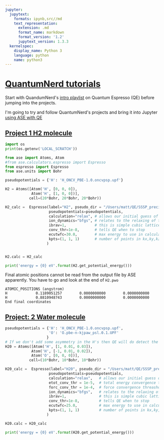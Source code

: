 ```yaml
---
jupyter:
  jupytext:
    formats: ipynb,src//md
    text_representation:
      extension: .md
      format_name: markdown
      format_version: '1.2'
      jupytext_version: 1.3.3
  kernelspec:
    display_name: Python 3
    language: python
    name: python3
---
```


# [QuantumNerd tutorials](https://www.youtube.com/playlist?list=PLGntAYRT8AVmQMyurFoncyOdHljqeGU_R)


Start with QuandumNerd's [intro playlist](https://www.youtube.com/playlist?list=PLGntAYRT8AVki7djmjm4lVV2DImVbno3Z) on Quantum Espresso (QE) before jumping into the projects.

I'm going to try and follow QuantumNerd's projects and bring it into Jupyter [using ASE with QE](https://wiki.fysik.dtu.dk/ase/ase/calculators/espresso.html)


## [Project 1 H2 molecule](https://www.youtube.com/watch?v=OU9i_zeapCU&list=PLGntAYRT8AVmQMyurFoncyOdHljqeGU_R&index=4)

```python
import os
print(os.getenv('LOCAL_SCRATCH'))
```

```python
from ase import Atoms, Atom
#from ase.calculators.espresso import Espresso
from espresso import Espresso
from ase.units import Bohr
```

```python
pseudopotentials = {'H': 'H_ONCV_PBE-1.0.oncvpsp.upf'}

H2 = Atoms([Atom('H', [0, 0, 0]),
            Atom('H', [1, 0, 0])],
           cell=(20*Bohr, 20*Bohr, 20*Bohr))

H2_calc =  Espresso(label="H2", pseudo_dir = "/Users/matt/QE/SSSP_precision_pseudos/", prefix="H2", 
                    pseudopotentials=pseudopotentials, 
                    calculation="relax", # allows our initial guess of atom positions to change
                    ion_dynamics="bfgs", # relates to the relaxing of the ions
                    ibrav=1,             # this is simple cubic lattice
                    conv_thr=1e-8,       # tells QE when to stop
                    ecutwfc=30.0,        # max energy to use in calculations, bigger this is longer simulation is 
                    kpts=(1, 1, 1)       # number of points in kx,ky,kz space
                   )


H2.calc = H2_calc

print('energy = {0} eV'.format(H2.get_potential_energy()))
```

Final atomic positions cannot be read from the output file by ASE apparently. You have to go and look at the end of `H2.pwo`

```
ATOMIC_POSITIONS (angstrom)
H             0.1189051257        0.0000000000        0.0000000000
H             0.8810948743        0.0000000000        0.0000000000
End final coordinates
```


## [Project: 2 Water molecule](https://www.youtube.com/watch?v=qth17pYTnw4&list=PLGntAYRT8AVmQMyurFoncyOdHljqeGU_R&index=5)

```python
pseudopotentials = {'H': 'H_ONCV_PBE-1.0.oncvpsp.upf',
                    'O': 'O.pbe-n-kjpaw_psl.0.1.UPF'
                   }
# If we don't add some asymmetry in the H's then QE will do detect the symmetry and limit how the molcules can relax
H20 = Atoms([Atom('H', [1, 0.01, 0.03]),
            Atom('H', [-1, 0.01, 0.02]), 
            Atom('O', [0, 0, 0])],
           cell=(10*Bohr, 10*Bohr, 10*Bohr))

H20_calc =  Espresso(label="H20", pseudo_dir = "/Users/matt/QE/SSSP_precision_pseudos/", prefix="H20", 
                    pseudopotentials=pseudopotentials, 
                    calculation="relax",   # allows our initial guess of atom positions to change
                    etot_conv_thr = 1e-5,  # total energy convergence threashold, lower is more accurate (cf "relax")
                    forc_conv_thr = 1e-4,  # force convergence threashold, lower is more accurate (cf "relax")
                    ion_dynamics="bfgs",   # relates to the relaxing of the ions
                    ibrav=1,               # this is simple cubic lattice
                    conv_thr=1e-8,         # tells QE when to stop
                    ecutwfc=25.0,          # max energy to use in calculations, bigger this is longer simulation is 
                    kpts=(1, 1, 1)         # number of points in kx,ky,kz space
                   )

H20.calc = H20_calc

print('energy = {0} eV'.format(H20.get_potential_energy()))
```

```python

```
